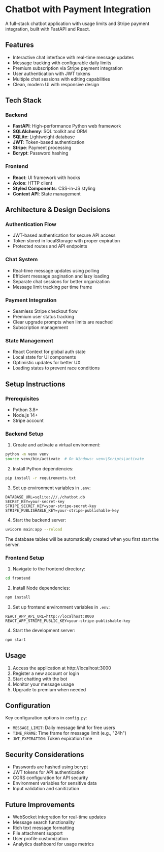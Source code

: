 # Chatbot with Payment Integration

A full-stack chatbot application with usage limits and Stripe payment integration, built with FastAPI and React.

## Features
- Interactive chat interface with real-time message updates
- Message tracking with configurable daily limits
- Premium subscription via Stripe payment integration
- User authentication with JWT tokens
- Multiple chat sessions with editing capabilities
- Clean, modern UI with responsive design

## Tech Stack
### Backend
- **FastAPI**: High-performance Python web framework
- **SQLAlchemy**: SQL toolkit and ORM
- **SQLite**: Lightweight database
- **JWT**: Token-based authentication
- **Stripe**: Payment processing
- **Bcrypt**: Password hashing

### Frontend
- **React**: UI framework with hooks
- **Axios**: HTTP client
- **Styled Components**: CSS-in-JS styling
- **Context API**: State management

## Architecture & Design Decisions

### Authentication Flow
- JWT-based authentication for secure API access
- Token stored in localStorage with proper expiration
- Protected routes and API endpoints

### Chat System
- Real-time message updates using polling
- Efficient message pagination and lazy loading
- Separate chat sessions for better organization
- Message limit tracking per time frame

### Payment Integration
- Seamless Stripe checkout flow
- Premium user status tracking
- Clear upgrade prompts when limits are reached
- Subscription management

### State Management
- React Context for global auth state
- Local state for UI components
- Optimistic updates for better UX
- Loading states to prevent race conditions

## Setup Instructions

### Prerequisites
- Python 3.8+
- Node.js 14+
- Stripe account

### Backend Setup
1. Create and activate a virtual environment:
```bash
python -m venv venv
source venv/bin/activate  # On Windows: venv\Scripts\activate
```

2. Install Python dependencies:
```bash
pip install -r requirements.txt
```

3. Set up environment variables in `.env`:
```env
DATABASE_URL=sqlite:///./chatbot.db
SECRET_KEY=your-secret-key
STRIPE_SECRET_KEY=your-stripe-secret-key
STRIPE_PUBLISHABLE_KEY=your-stripe-publishable-key
```

4. Start the backend server:
```bash
uvicorn main:app --reload
```
The database tables will be automatically created when you first start the server.

### Frontend Setup
1. Navigate to the frontend directory:
```bash
cd frontend
```

2. Install Node dependencies:
```bash
npm install
```

3. Set up frontend environment variables in `.env`:
```env
REACT_APP_API_URL=http://localhost:8000
REACT_APP_STRIPE_PUBLIC_KEY=your-stripe-publishable-key
```

4. Start the development server:
```bash
npm start
```

## Usage
1. Access the application at http://localhost:3000
2. Register a new account or login
3. Start chatting with the bot
4. Monitor your message usage
5. Upgrade to premium when needed

## Configuration
Key configuration options in `config.py`:
- `MESSAGE_LIMIT`: Daily message limit for free users
- `TIME_FRAME`: Time frame for message limit (e.g., "24h")
- `JWT_EXPIRATION`: Token expiration time

## Security Considerations
- Passwords are hashed using bcrypt
- JWT tokens for API authentication
- CORS configuration for API security
- Environment variables for sensitive data
- Input validation and sanitization

## Future Improvements
- WebSocket integration for real-time updates
- Message search functionality
- Rich text message formatting
- File attachment support
- User profile customization
- Analytics dashboard for usage metrics
